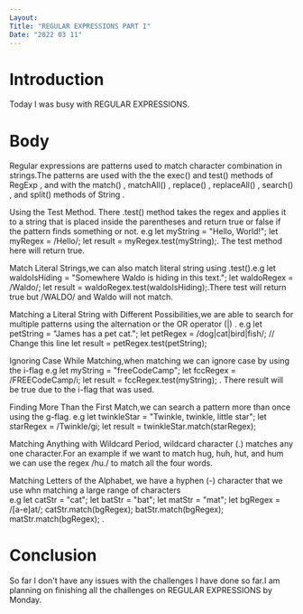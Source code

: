 ```yaml
---
Layout:
Title: "REGULAR EXPRESSIONS PART I"
Date: "2022 03 11"
---
```


# Introduction
Today I was busy with REGULAR EXPRESSIONS.

# Body 
Regular expressions are patterns used to match character combination in strings.The patterns are used with the the exec() and test() methods of RegExp , and with the match() , matchAll() , replace() , replaceAll() , search() , and split() methods of String .

Using the Test Method. There .test() method takes the regex and applies it to a string that is placed inside the parentheses and return true or false if the pattern finds something or not.
e.g   let myString = "Hello, World!";
let myRegex = /Hello/;
let result = myRegex.test(myString);. The test method here will return true.

Match Literal Strings,we can also match literal string using .test().e.g  let waldoIsHiding = "Somewhere Waldo is hiding in this text.";
let waldoRegex = /Waldo/; 
let result = waldoRegex.test(waldoIsHiding);.There test will return true but /WALDO/ and Waldo will not match.

Matching a Literal String with Different Possibilities,we are able to search for multiple patterns using the alternation or the OR operator (|) .
e.g  let petString = "James has a pet cat.";
let petRegex = /dog|cat|bird|fish/; // Change this line
let result = petRegex.test(petString);

Ignoring Case While Matching,when matching we can ignore case by using the i-flag
e.g  let myString = "freeCodeCamp";
let fccRegex = /FREECodeCamp/i; 
let result = fccRegex.test(myString); . There result will be true due to the i-flag that was used.


Finding More Than the First Match,we can search a pattern more than once using the g-flag. 
e.g   let twinkleStar = "Twinkle, twinkle, little star";
let starRegex = /Twinkle/gi; 
let result = twinkleStar.match(starRegex);


Matching Anything with Wildcard Period, wildcard character (.) matches any one character.For an example if we want to match hug, huh, hut, and hum  we can use the regex /hu./ to match all the four words.

Matching Letters of the Alphabet, we have a hyphen (-) character that we use whn matching a large range of characters  
e.g  let catStr = "cat";
let batStr = "bat";
let matStr = "mat";
let bgRegex = /[a-e]at/;
catStr.match(bgRegex);
batStr.match(bgRegex);
matStr.match(bgRegex); .


# Conclusion
So far I don't have any issues with the challenges I have done so far.I am planning on finishing all the challenges on REGULAR EXPRESSIONS by Monday.